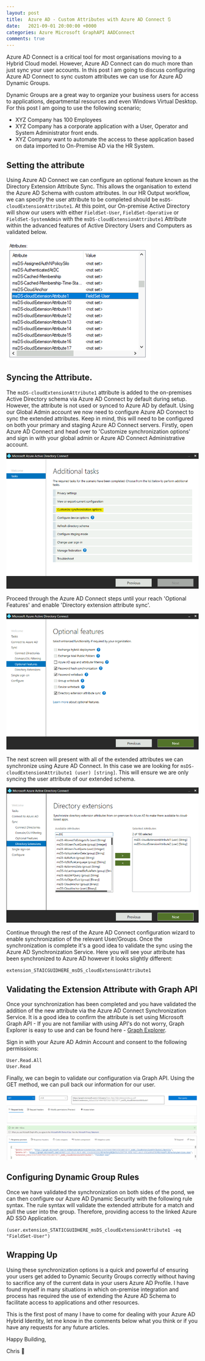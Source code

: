 ```yaml
---
layout: post
title:  Azure AD - Custom Attributes with Azure AD Connect 🔃
date:   2021-09-01 20:00:00 +0000
categories: Azure Microsoft GraphAPI AADConnect
comments: true
---
```


Azure AD Connect is a critical tool for most organisations moving to a Hybrid Cloud model. However, Azure AD Connect can do much more than just sync your user accounts. In this post I am going to discuss configuring Azure AD Connect to sync custom attributes we can use for Azure AD Dynamic Groups. 

Dynamic Groups are a great way to organize your business users for access to applications, departmental resources and even Windows Virtual Desktop. For this post I am going to use the following scenario; 

- XYZ Company has 100 Employees
- XYZ Company has a corporate application with a User, Operator and System Administrator front ends. 
- XYZ Company want to automate the access to these application based on data imported to On-Premise AD via the HR System. 

## Setting the attribute

Using Azure AD Connect we can configure an optional feature known as the Directory Extension Attribute Sync. This allows the organisation to extend the Azure AD Schema with custom attributes. In our HR Output workflow, we can specify the user attribute to be completed should be `msDS-cloudExtensionAttribute1`. At this point, our On-premise Active Directory will show our users with either `FieldSet-User`, `FieldSet-Operative` or `FieldSet-SystemAdmin` with the `msDS-cloudExtensionAttribute1` Attribute within the advanced features of Active Directory Users and Computers as validated below.

![ADAttribute1](/assets/10/AADC/ADatt1.png)

## Syncing the Attribute. 

The `msDS-cloudExtensionAttribute1` attribute is added to the on-premises Active Directory schema via Azure AD Connect by default during setup. However, the attribute is not used or synced to Azure AD by default. Using our Global Admin account we now need to configure Azure AD Connect to sync the extended attributes. Keep in mind, this will need to be configured on both your primary and staging Azure AD Connect servers. Firstly, open Azure AD Connect and head over to 'Customize synchronization options' and sign in with your global admin or Azure AD Connect Administrative account. 

![AADC Step 1](/assets/10/AADC/AADC01.png)

Proceed through the Azure AD Connect steps until your reach 'Optional Features' and enable 'Directory extension attribute sync'.

![AADC Step 2](/assets/10/AADC/AADC02.png)

The next screen will present with all of the extended attributes we can synchronize using Azure AD Connect. In this case we are looking for `msDS-cloudExtensionAttribute1 (user) [string]`. This will ensure we are only syncing the user attribute of our extended schema. 

![AADC Step 3](/assets/10/AADC/AADC03.png)

Continue through the rest of the Azure AD Connect configuration wizard to enable synchronization of the relevant User/Groups. Once the synchronization is complete it's a good idea to validate the sync using the Azure AD Synchronization Service. Here you will see your attribute has been synchronized to Azure AD however it looks slightly different:

``` 
extension_STAICGUIDHERE_msDS_cloudExtensionAttribute1 
```

## Validating the Extension Attribute with Graph API

Once your synchronization has been completed and you have validated the addition of the new attribute via the Azure AD Connect Synchronization Service. It is a good idea to confirm the attribute is set using Microsoft Graph API - If you are not familiar with using API's do not worry, Graph Explorer is easy to use and can be found here - [Graph Explorer](https://developer.microsoft.com/en-us/graph/graph-explorer). 

Sign in with your Azure AD Admin Account and consent to the following permissions:

```
User.Read.All
User.Read
```

Finally, we can begin to validate our configuration via Graph API. Using the GET method, we can pull back our information for our user. 

![GraphAPI](/assets/10/AADC/GraphAPI1.png)

## Configuring Dynamic Group Rules

Once we have validated the synchronization on both sides of the pond, we can then configure our Azure AD Dynamic Security with the following rule syntax. The rule syntax will validate the extended attribute for a match and pull the user into the group. Therefore, providing access to the linked Azure AD SSO Application.

```
(user.extension_STATICGUIDHERE_msDS_cloudExtensionAttribute1 -eq "FieldSet-User")
```

## Wrapping Up

Using these synchronization options is a quick and powerful of ensuring your users get added to Dynamic Security Groups correctly without having to sacrifice any of the current data in your users Azure AD Profile. I have found myself in many situations in which on-premise integration and process has required the use of extending the Azure AD Schema to facilitate access to applications and other resources. 

This is the first post of many I have to come for dealing with your Azure AD Hybrid Identity, let me know in the comments below what you think or if you have any requests for any future articles. 

Happy Building,

Chris 👋
